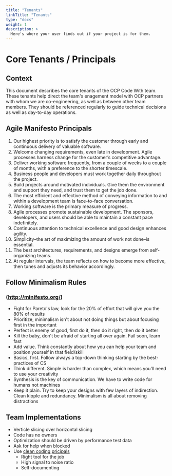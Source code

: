 ```yaml
---
title: "Tenants"
linkTitle: "Tenants"
type: "docs"
weight: 1
description: >
  Here's where your user finds out if your project is for them.
---
```


# Core Tenants / Principals

## Context
This document describes the core tenants of the OCP Code With team. These tenants help direct the team's enagement model with OCP partners with whom we are co-engineering, as well as between other team members. They should be referenced regularly to guide technical decisions as well as day-to-day operations.

## Agile Manifesto Principals
1. Our highest priority is to satisfy the customer through early and continuous delivery of valuable software.
1. Welcome changing requirements, even late in development. Agile processes harness change for the customer’s competitive advantage.
1. Deliver working software frequently, from a couple of weeks to a couple of months, with a preference to the shorter timescale.
1. Business people and developers must work together daily throughout the project.
1. Build projects around motivated individuals. Give them the environment and support they need, and trust them to get the job done.
1. The most efficient and effective method of conveying information to and within a development team is face-to-face conversation.
1. Working software is the primary measure of progress.
1. Agile processes promote sustainable development. The sponsors, developers, and users should be able to maintain a constant pace indefinitely.
1. Continuous attention to technical excellence and good design enhances agility.
1. Simplicity–the art of maximizing the amount of work not done–is essential.
1. The best architectures, requirements, and designs emerge from self-organizing teams.
1. At regular intervals, the team reflects on how to become more effective, then tunes and adjusts its behavior accordingly.

## Follow Minimalism Rules
### (<http://minifesto.org/>)
* Fight for Pareto's law, look for the 20% of effort that will give you the 80% of results
* Prioritize, minimalism isn't about not doing things but about focusing first in the important
* Perfect is enemy of good, first do it, then do it right, then do it better
* Kill the baby, don't be afraid of starting all over again. Fail soon, learn fast
* Add value. Think constantly about how you can help your team and position yourself in that field/skill
* Basics, first. Follow always a top-down thinking starting by the best-practices of CS
* Think different. Simple is harder than complex, which means you'll need to use your creativity
* Synthesis is the key of communication. We have to write code for humans not machines
* Keep it plain. Try to keep your designs with few layers of indirection. Clean kipple and redundancy. Minimalism is all about removing distractions

## Team Implementations
* Verticle slicing over horizontal slicing
* Code has no owners
* Optimization should be driven by performance test data 
* Ask for help when blocked
* Use [clean coding pricipals](../clean-code/)
    * Right tool for the job
    * High signal to noise ratio
    * Self-documenting
                                      

